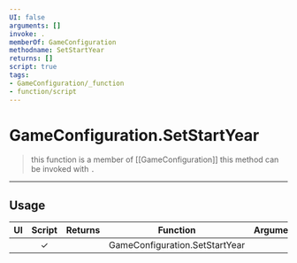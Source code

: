 ```yaml
---
UI: false
arguments: []
invoke: .
memberOf: GameConfiguration
methodname: SetStartYear
returns: []
script: true
tags:
- GameConfiguration/_function
- function/script
---
```

# GameConfiguration.SetStartYear
> this function is a member of [[GameConfiguration]]
> this method can be invoked with `.`
-----
## Usage
|  UI | Script | Returns | Function | Arguments |
|:---:|:------:|-------:|:--------:|:---------|
| |✓||GameConfiguration.SetStartYear||
